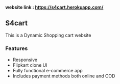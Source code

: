 #### website link : https://s4cart.herokuapp.com/

## S4cart
This is a Dynamic Shopping cart website <br>

### Features
* Responsive
* Flipkart clone UI
* Fully functional e-commerce app
* Includes payment methods both online and COD

  
